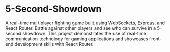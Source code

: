 # 5-Second-Showdown
A real-time multiplayer fighting game built using WebSockets, Express, and React Router. Battle against other players and see who can survive in a 5-second showdown. This project demonstrates the use of real-time communication technology for gaming applications and showcases front-end development skills with React Router.

